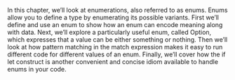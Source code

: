 In this chapter, we’ll look at enumerations, also referred to as enums. Enums allow you to define a type by enumerating 
its possible variants. First we’ll define and use an enum to show how an enum can encode meaning along with data. Next,
we’ll explore a particularly useful enum, called Option, which expresses that a value can be either something or 
nothing. Then we’ll look at how pattern matching in the match expression makes it easy to run different code for 
different values of an enum. Finally, we’ll cover how the if let construct is another convenient and concise idiom 
available to handle enums in your code.